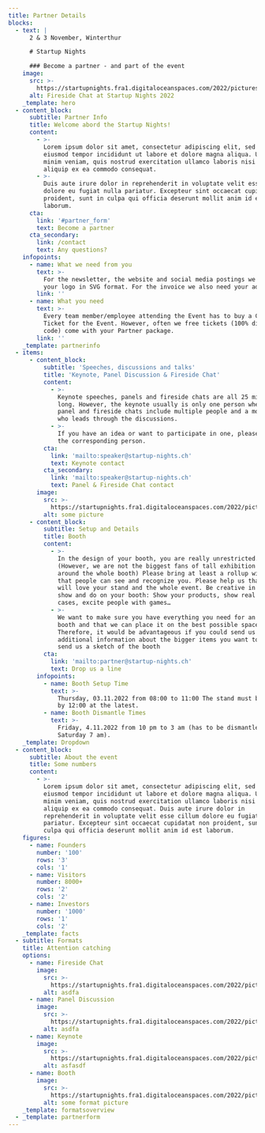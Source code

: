 ```yaml
---
title: Partner Details
blocks:
  - text: |
      2 & 3 November, Winterthur

      # Startup Nights

      ### Become a partner - and part of the event
    image:
      src: >-
        https://startupnights.fra1.digitaloceanspaces.com/2022/pictures/stage.jpg
      alt: Fireside Chat at Startup Nights 2022
    _template: hero
  - content_block:
      subtitle: Partner Info
      title: Welcome abord the Startup Nights!
      content:
        - >-
          Lorem ipsum dolor sit amet, consectetur adipiscing elit, sed do
          eiusmod tempor incididunt ut labore et dolore magna aliqua. Ut enim ad
          minim veniam, quis nostrud exercitation ullamco laboris nisi ut
          aliquip ex ea commodo consequat.
        - >-
          Duis aute irure dolor in reprehenderit in voluptate velit esse cillum
          dolore eu fugiat nulla pariatur. Excepteur sint occaecat cupidatat non
          proident, sunt in culpa qui officia deserunt mollit anim id est
          laborum.
      cta:
        link: '#partner_form'
        text: Become a partner
      cta_secondary:
        link: /contact
        text: Any questions?
    infopoints:
      - name: What we need from you
        text: >-
          For the newsletter, the website and social media postings we require
          your logo in SVG format. For the invoice we also need your address.
        link: ''
      - name: What you need
        text: >-
          Every team member/employee attending the Event has to buy a Corporate
          Ticket for the Event. However, often we free tickets (100% discount
          code) come with your Partner package.
        link: ''
    _template: partnerinfo
  - items:
      - content_block:
          subtitle: 'Speeches, discussions and talks'
          title: 'Keynote, Panel Discussion & Fireside Chat'
          content:
            - >-
              Keynote speeches, panels and fireside chats are all 25 minutes
              long. However, the keynote usually is only one person where as the
              panel and fireside chats include multiple people and a moderator
              who leads through the discussions.
            - >-
              If you have an idea or want to participate in one, please contact
              the corresponding person.
          cta:
            link: 'mailto:speaker@startup-nights.ch'
            text: Keynote contact
          cta_secondary:
            link: 'mailto:speaker@startup-nights.ch'
            text: Panel & Fireside Chat contact
        image:
          src: >-
            https://startupnights.fra1.digitaloceanspaces.com/2022/pictures/stage.jpg
          alt: some picture
      - content_block:
          subtitle: Setup and Details
          title: Booth
          content:
            - >-
              In the design of your booth, you are really unrestricted.
              (However, we are not the biggest fans of tall exhibition walls
              around the whole booth) Please bring at least a rollup with you so
              that people can see and recognize you. Please help us that people
              will love your stand and the whole event. Be creative in what you
              show and do on your booth: Show your products, show real customer
              cases, excite people with games…
            - >-
              We want to make sure you have everything you need for an amazing
              booth and that we can place it on the best possible space.
              Therefore, it would be advantageous if you could send us some
              additional information about the bigger items you want to bring or
              send us a sketch of the booth
          cta:
            link: 'mailto:partner@startup-nights.ch'
            text: Drop us a line
        infopoints:
          - name: Booth Setup Time
            text: >-
              Thursday, 03.11.2022 from 08:00 to 11:00 The stand must be set up
              by 12:00 at the latest.
          - name: Booth Dismantle Times
            text: >-
              Friday, 4.11.2022 from 10 pm to 3 am (has to be dismantled before
              Saturday 7 am).
    _template: Dropdown
  - content_block:
      subtitle: About the event
      title: Some numbers
      content:
        - >-
          Lorem ipsum dolor sit amet, consectetur adipiscing elit, sed do
          eiusmod tempor incididunt ut labore et dolore magna aliqua. Ut enim ad
          minim veniam, quis nostrud exercitation ullamco laboris nisi ut
          aliquip ex ea commodo consequat. Duis aute irure dolor in
          reprehenderit in voluptate velit esse cillum dolore eu fugiat nulla
          pariatur. Excepteur sint occaecat cupidatat non proident, sunt in
          culpa qui officia deserunt mollit anim id est laborum.
    figures:
      - name: Founders
        number: '100'
        rows: '3'
        cols: '1'
      - name: Visitors
        number: 8000+
        rows: '2'
        cols: '2'
      - name: Investors
        number: '1000'
        rows: '1'
        cols: '2'
    _template: facts
  - subtitle: Formats
    title: Attention catching
    options:
      - name: Fireside Chat
        image:
          src: >-
            https://startupnights.fra1.digitaloceanspaces.com/2022/pictures/fireside.jpg
          alt: asdfa
      - name: Panel Discussion
        image:
          src: >-
            https://startupnights.fra1.digitaloceanspaces.com/2022/pictures/stage.jpg
          alt: asdfa
      - name: Keynote
        image:
          src: >-
            https://startupnights.fra1.digitaloceanspaces.com/2022/pictures/fireside.jpg
          alt: asfasdf
      - name: Booth
        image:
          src: >-
            https://startupnights.fra1.digitaloceanspaces.com/2022/pictures/stage.jpg
          alt: some format picture
    _template: formatsoverview
  - _template: partnerform
---
```





























































































